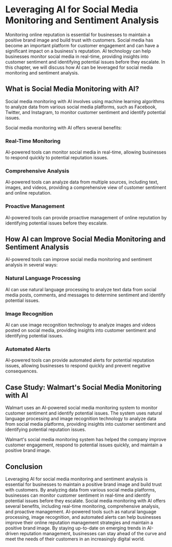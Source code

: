 Leveraging AI for Social Media Monitoring and Sentiment Analysis
============================================================================================================================

Monitoring online reputation is essential for businesses to maintain a positive brand image and build trust with customers. Social media has become an important platform for customer engagement and can have a significant impact on a business's reputation. AI technology can help businesses monitor social media in real-time, providing insights into customer sentiment and identifying potential issues before they escalate. In this chapter, we will discuss how AI can be leveraged for social media monitoring and sentiment analysis.

What is Social Media Monitoring with AI?
----------------------------------------

Social media monitoring with AI involves using machine learning algorithms to analyze data from various social media platforms, such as Facebook, Twitter, and Instagram, to monitor customer sentiment and identify potential issues.

Social media monitoring with AI offers several benefits:

### Real-Time Monitoring

AI-powered tools can monitor social media in real-time, allowing businesses to respond quickly to potential reputation issues.

### Comprehensive Analysis

AI-powered tools can analyze data from multiple sources, including text, images, and videos, providing a comprehensive view of customer sentiment and online reputation.

### Proactive Management

AI-powered tools can provide proactive management of online reputation by identifying potential issues before they escalate.

How AI can Improve Social Media Monitoring and Sentiment Analysis
-----------------------------------------------------------------

AI-powered tools can improve social media monitoring and sentiment analysis in several ways:

### Natural Language Processing

AI can use natural language processing to analyze text data from social media posts, comments, and messages to determine sentiment and identify potential issues.

### Image Recognition

AI can use image recognition technology to analyze images and videos posted on social media, providing insights into customer sentiment and identifying potential issues.

### Automated Alerts

AI-powered tools can provide automated alerts for potential reputation issues, allowing businesses to respond quickly and prevent negative consequences.

Case Study: Walmart's Social Media Monitoring with AI
-----------------------------------------------------

Walmart uses an AI-powered social media monitoring system to monitor customer sentiment and identify potential issues. The system uses natural language processing and image recognition technology to analyze data from social media platforms, providing insights into customer sentiment and identifying potential reputation issues.

Walmart's social media monitoring system has helped the company improve customer engagement, respond to potential issues quickly, and maintain a positive brand image.

Conclusion
----------

Leveraging AI for social media monitoring and sentiment analysis is essential for businesses to maintain a positive brand image and build trust with customers. By analyzing data from various social media platforms, businesses can monitor customer sentiment in real-time and identify potential issues before they escalate. Social media monitoring with AI offers several benefits, including real-time monitoring, comprehensive analysis, and proactive management. AI-powered tools such as natural language processing, image recognition, and automated alerts can help businesses improve their online reputation management strategies and maintain a positive brand image. By staying up-to-date on emerging trends in AI-driven reputation management, businesses can stay ahead of the curve and meet the needs of their customers in an increasingly digital world.
